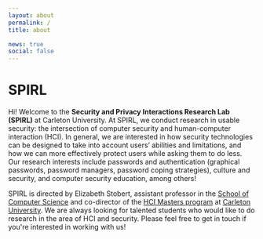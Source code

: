```yaml
---
layout: about
permalink: /
title: about 

news: true
social: false
---
```

# SPIRL

Hi! Welcome to the **Security and Privacy Interactions Research Lab (SPIRL)** at Carleton University. At SPIRL, we conduct research in usable security: the intersection of computer security and human-computer interaction (HCI). In general, we are interested in how security technologies can be designed to take into account users’ abilities and limitations, and how we can more effectively protect users while asking them to do less. Our research interests include passwords and authentication (graphical passwords, password managers, password coping strategies), culture and security, and computer security education, among others!

SPIRL is directed by Elizabeth Stobert, assistant professor in the [School of Computer Science](https://scs.carleton.ca) and co-director of the [HCI Masters program](https://carleton.ca/hci/) at [Carleton University](https://www.carleton.ca). We are always looking for talented students who would like to do research in the area of HCI and security. Please feel free to get in touch if you're interested in working with us!



